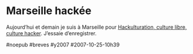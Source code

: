 # Marseille hackée

Aujourd’hui et demain je suis à Marseille pour [Hackulturation, culture libre, culture hacker](http://www.ecrans.fr/Marseille-hackee,2427.html). J’essaie d’enregistrer.

#noepub #breves #y2007 #2007-10-25-10h39
